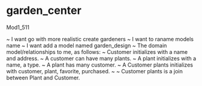 # garden_center
Mod1_511

~ I want go with more realistic create gardeners 
~ I want to raname models name
~ I want add a model named garden_design 
~ The domain model/relationships to me, as follows: 
~ Customer initializes with a name and address. 
~ A customer can have many plants.
~ A plant initializes with a name, a type.
~ A plant has many customer.
~ A Customer plants initializes with customer, plant, favorite, purchased.
~
~ Customer plants is a join between Plant and Customer.
